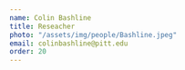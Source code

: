 ```yaml
---
name: Colin Bashline
title: Reseacher
photo: "/assets/img/people/Bashline.jpeg" 
email: colinbashline@pitt.edu
order: 20
---
```

